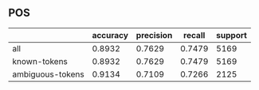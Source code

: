 
## POS

|                  | accuracy | precision | recall | support |
|------------------|----------|-----------|--------|---------|
| all              | 0.8932   | 0.7629    | 0.7479 | 5169    |
| known-tokens     | 0.8932   | 0.7629    | 0.7479 | 5169    |
| ambiguous-tokens | 0.9134   | 0.7109    | 0.7266 | 2125    |

